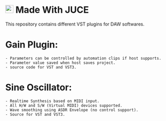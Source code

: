 <h1> <img height="25px" src="https://docs.juce.com/juce-logo.svg"> Made With JUCE </img> </h1>
    This repository contains different VST plugins for DAW softwares.

# Gain Plugin:

    - Parameters can be controlled by automation clips if host supports.
    - Parameter value saved when host saves project.
    - source code for VST and VST3.

# Sine Oscillator:

    - Realtime Synthesis based on MIDI input.
    - All H/W and S/W (Virtual MIDI) devices supported.
    - Wave smoothing using ASDR Envelope (no control support).
    - Source for VST and VST3.
